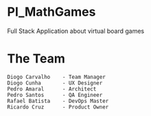 # PI_MathGames

Full Stack Application about virtual board games

# The Team
    Diogo Carvalho	  - Team Manager
 	Diogo Cunha       - UX Designer
 	Pedro Amaral	  - Architect
 	Pedro Santos	  - QA Engineer
	Rafael Batista	  - DevOps Master
	Ricardo Cruz	  - Product Owner
